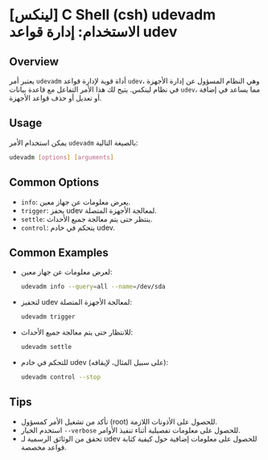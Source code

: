 # [لينكس] C Shell (csh) udevadm الاستخدام: إدارة قواعد udev

## Overview
يعتبر أمر `udevadm` أداة قوية لإدارة قواعد `udev`، وهي النظام المسؤول عن إدارة الأجهزة في نظام لينكس. يتيح لك هذا الأمر التفاعل مع قاعدة بيانات `udev`، مما يساعد في إضافة أو تعديل أو حذف قواعد الأجهزة.

## Usage
يمكن استخدام الأمر `udevadm` بالصيغة التالية:

```bash
udevadm [options] [arguments]
```

## Common Options
- `info`: يعرض معلومات عن جهاز معين.
- `trigger`: يحفز udev لمعالجة الأجهزة المتصلة.
- `settle`: ينتظر حتى يتم معالجة جميع الأحداث.
- `control`: يتحكم في خادم udev.

## Common Examples
- لعرض معلومات عن جهاز معين:
  ```bash
  udevadm info --query=all --name=/dev/sda
  ```

- لتحفيز udev لمعالجة الأجهزة المتصلة:
  ```bash
  udevadm trigger
  ```

- للانتظار حتى يتم معالجة جميع الأحداث:
  ```bash
  udevadm settle
  ```

- للتحكم في خادم udev (على سبيل المثال، لإيقافه):
  ```bash
  udevadm control --stop
  ```

## Tips
- تأكد من تشغيل الأمر كمسؤول (root) للحصول على الأذونات اللازمة.
- استخدم الخيار `--verbose` للحصول على معلومات تفصيلية أثناء تنفيذ الأوامر.
- تحقق من الوثائق الرسمية لـ udev للحصول على معلومات إضافية حول كيفية كتابة قواعد مخصصة.